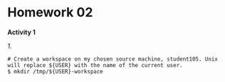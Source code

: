 Homework 02
===========

**Activity 1**

*1.* 

	# Create a workspace on my chosen source machine, student105. Unix will replace ${USER} with the name of the current user.
	$ mkdir /tmp/${USER}-workspace
 
